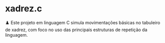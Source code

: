 # xadrez.c
♟️ Este projeto em linguagem C simula movimentações básicas no tabuleiro de xadrez, com foco no uso das principais estruturas de repetição da linguagem.
